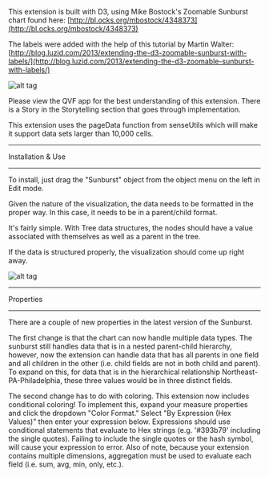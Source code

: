 This extension is built with D3, using Mike Bostock's Zoomable Sunburst chart found here:
[http://bl.ocks.org/mbostock/4348373](http://bl.ocks.org/mbostock/4348373)

The labels were added with the help of this tutorial by Martin Walter:
[http://blog.luzid.com/2013/extending-the-d3-zoomable-sunburst-with-labels/](http://blog.luzid.com/2013/extending-the-d3-zoomable-sunburst-with-labels/)

![alt tag](https://raw.githubusercontent.com/brianwmunz/QlikSenseD3ZoomableSunburst/master/screenshots/sunburstUpload.png)

Please view the QVF app for the best understanding of this extension.  There is a Story in the Storytelling section that goes through implementation.

This extension uses the pageData function from senseUtils which will make it support data sets larger than 10,000 cells.

*********************************
Installation & Use
*********************************
To install, just drag the "Sunburst" object from the object menu on the left in Edit mode.

Given the nature of the visualization, the data needs to be formatted in the proper way. In this case, it needs to be in a parent/child format.

It's fairly simple. With Tree data structures, the nodes should have a value associated with themselves as well as a parent in the tree.

If the data is structured properly, the visualization should come up right away.

![alt tag](https://raw.githubusercontent.com/brianwmunz/QlikSenseD3ZoomableSunburst/master/screenshots/sunburst.gif)


*********************************
Properties
*********************************
There are a couple of new properties in the latest version of the Sunburst.

The first change is that the chart can now handle multiple data types.  The sunburst still handles data that is in a nested parent-child hierarchy, however, now the extension can handle data that has all parents in one field and all children in the other (i.e. child fields are not in both child and parent).  To expand on this, for data that is in the hierarchical relationship Northeast-PA-Philadelphia, these three values would be in three distinct fields.

The second change has to do with coloring.  This extension now includes conditional coloring!  To implement this, expand your measure properties and click the dropdown "Color Format."  Select "By Expression (Hex Values)" then enter your expression below.  Expressions should use conditional statements that evaluate to Hex strings (e.g. '#393b79' including the single quotes).  Failing to include the single quotes or the hash symbol, will cause your expression to error.  Also of note, because your extension contains multiple dimensions, aggregation must be used to evaluate each field (i.e. sum, avg, min, only, etc.).